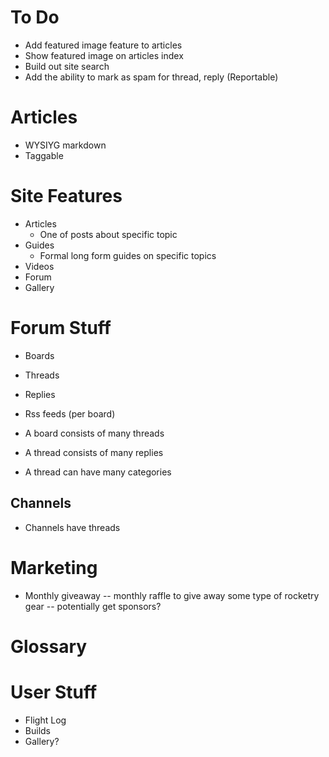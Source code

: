 # To Do

-   Add featured image feature to articles
-   Show featured image on articles index
-   Build out site search
-   Add the ability to mark as spam for thread, reply (Reportable)

# Articles

-   WYSIYG markdown
-   Taggable

# Site Features

-   Articles
    -   One of posts about specific topic
-   Guides
    -   Formal long form guides on specific topics
-   Videos
-   Forum
-   Gallery

# Forum Stuff

-   Boards
-   Threads
-   Replies
-   Rss feeds (per board)

-   A board consists of many threads
-   A thread consists of many replies
-   A thread can have many categories

## Channels

-   Channels have threads

# Marketing

-   Monthly giveaway -- monthly raffle to give away some type of rocketry gear
    -- potentially get sponsors?

# Glossary

# User Stuff

-   Flight Log
-   Builds
-   Gallery?
